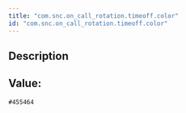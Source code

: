 ```yaml
---
title: "com.snc.on_call_rotation.timeoff.color"
id: "com.snc.on_call_rotation.timeoff.color"
---
```

## Description



## Value: 
```
#455464
```